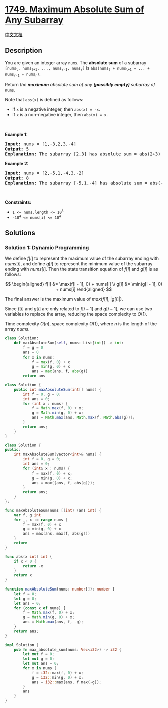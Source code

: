 # [1749. Maximum Absolute Sum of Any Subarray](https://leetcode.com/problems/maximum-absolute-sum-of-any-subarray)

[中文文档](/solution/1700-1799/1749.Maximum%20Absolute%20Sum%20of%20Any%20Subarray/README.md)

<!-- tags:Array,Dynamic Programming -->

<!-- difficulty:Medium -->

## Description

<p>You are given an integer array <code>nums</code>. The <strong>absolute sum</strong> of a subarray <code>[nums<sub>l</sub>, nums<sub>l+1</sub>, ..., nums<sub>r-1</sub>, nums<sub>r</sub>]</code> is <code>abs(nums<sub>l</sub> + nums<sub>l+1</sub> + ... + nums<sub>r-1</sub> + nums<sub>r</sub>)</code>.</p>

<p>Return <em>the <strong>maximum</strong> absolute sum of any <strong>(possibly empty)</strong> subarray of </em><code>nums</code>.</p>

<p>Note that <code>abs(x)</code> is defined as follows:</p>

<ul>
	<li>If <code>x</code> is a negative integer, then <code>abs(x) = -x</code>.</li>
	<li>If <code>x</code> is a non-negative integer, then <code>abs(x) = x</code>.</li>
</ul>

<p>&nbsp;</p>
<p><strong class="example">Example 1:</strong></p>

<pre>
<strong>Input:</strong> nums = [1,-3,2,3,-4]
<strong>Output:</strong> 5
<strong>Explanation:</strong> The subarray [2,3] has absolute sum = abs(2+3) = abs(5) = 5.
</pre>

<p><strong class="example">Example 2:</strong></p>

<pre>
<strong>Input:</strong> nums = [2,-5,1,-4,3,-2]
<strong>Output:</strong> 8
<strong>Explanation:</strong> The subarray [-5,1,-4] has absolute sum = abs(-5+1-4) = abs(-8) = 8.
</pre>

<p>&nbsp;</p>
<p><strong>Constraints:</strong></p>

<ul>
	<li><code>1 &lt;= nums.length &lt;= 10<sup>5</sup></code></li>
	<li><code>-10<sup>4</sup> &lt;= nums[i] &lt;= 10<sup>4</sup></code></li>
</ul>

## Solutions

### Solution 1: Dynamic Programming

We define $f[i]$ to represent the maximum value of the subarray ending with $nums[i]$, and define $g[i]$ to represent the minimum value of the subarray ending with $nums[i]$. Then the state transition equation of $f[i]$ and $g[i]$ is as follows:

$$
\begin{aligned}
f[i] &= \max(f[i - 1], 0) + nums[i] \\
g[i] &= \min(g[i - 1], 0) + nums[i]
\end{aligned}
$$

The final answer is the maximum value of $max(f[i], |g[i]|)$.

Since $f[i]$ and $g[i]$ are only related to $f[i - 1]$ and $g[i - 1]$, we can use two variables to replace the array, reducing the space complexity to $O(1)$.

Time complexity $O(n)$, space complexity $O(1)$, where $n$ is the length of the array $nums$.

<!-- tabs:start -->

```python
class Solution:
    def maxAbsoluteSum(self, nums: List[int]) -> int:
        f = g = 0
        ans = 0
        for x in nums:
            f = max(f, 0) + x
            g = min(g, 0) + x
            ans = max(ans, f, abs(g))
        return ans
```

```java
class Solution {
    public int maxAbsoluteSum(int[] nums) {
        int f = 0, g = 0;
        int ans = 0;
        for (int x : nums) {
            f = Math.max(f, 0) + x;
            g = Math.min(g, 0) + x;
            ans = Math.max(ans, Math.max(f, Math.abs(g)));
        }
        return ans;
    }
}
```

```cpp
class Solution {
public:
    int maxAbsoluteSum(vector<int>& nums) {
        int f = 0, g = 0;
        int ans = 0;
        for (int& x : nums) {
            f = max(f, 0) + x;
            g = min(g, 0) + x;
            ans = max({ans, f, abs(g)});
        }
        return ans;
    }
};
```

```go
func maxAbsoluteSum(nums []int) (ans int) {
	var f, g int
	for _, x := range nums {
		f = max(f, 0) + x
		g = min(g, 0) + x
		ans = max(ans, max(f, abs(g)))
	}
	return
}

func abs(x int) int {
	if x < 0 {
		return -x
	}
	return x
}
```

```ts
function maxAbsoluteSum(nums: number[]): number {
    let f = 0;
    let g = 0;
    let ans = 0;
    for (const x of nums) {
        f = Math.max(f, 0) + x;
        g = Math.min(g, 0) + x;
        ans = Math.max(ans, f, -g);
    }
    return ans;
}
```

```rust
impl Solution {
    pub fn max_absolute_sum(nums: Vec<i32>) -> i32 {
        let mut f = 0;
        let mut g = 0;
        let mut ans = 0;
        for x in nums {
            f = i32::max(f, 0) + x;
            g = i32::min(g, 0) + x;
            ans = i32::max(ans, f.max(-g));
        }
        ans
    }
}
```

<!-- tabs:end -->

<!-- end -->
